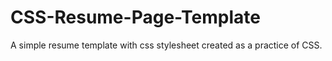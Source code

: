 # CSS-Resume-Page-Template
A simple resume template with css stylesheet created as a practice of CSS.
